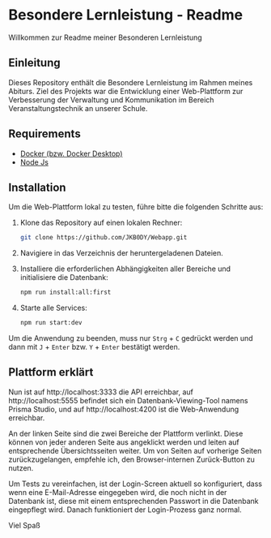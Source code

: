 # Besondere Lernleistung - Readme

Willkommen zur Readme meiner Besonderen Lernleistung

## Einleitung

Dieses Repository enthält die Besondere Lernleistung im Rahmen meines Abiturs. Ziel des Projekts war die Entwicklung einer Web-Plattform zur Verbesserung der Verwaltung und Kommunikation im Bereich Veranstaltungstechnik an unserer Schule.

## Requirements
- [Docker (bzw. Docker Desktop)](https://www.docker.com/products/docker-desktop/)
- [Node Js](https://nodejs.org/en)

## Installation

Um die Web-Plattform lokal zu testen, führe bitte die folgenden Schritte aus:

1. Klone das Repository auf einen lokalen Rechner:

   ```bash
   git clone https://github.com/JKB0DY/Webapp.git
   ```

2. Navigiere in das Verzeichnis der heruntergeladenen Dateien.

3. Installiere die erforderlichen Abhängigkeiten aller Bereiche und initialisiere die Datenbank:

   ```bash
   npm run install:all:first
   ```

4. Starte alle Services:

   ```bash
   npm run start:dev
   ```

Um die Anwendung zu beenden, muss nur `Strg` + `C` gedrückt werden und dann mit `J` + `Enter` bzw. `Y` + `Enter` bestätigt werden.


## Plattform erklärt

Nun ist auf http://localhost:3333 die API erreichbar, auf http://localhost:5555 befindet sich ein Datenbank-Viewing-Tool namens Prisma Studio, und auf http://localhost:4200 ist die Web-Anwendung erreichbar.

An der linken Seite sind die zwei Bereiche der Plattform verlinkt. Diese können von jeder anderen Seite aus angeklickt werden und leiten auf entsprechende Übersichtsseiten weiter. Um von Seiten auf vorherige Seiten zurückzugelangen, empfehle ich, den Browser-internen Zurück-Button zu nutzen.

Um Tests zu vereinfachen, ist der Login-Screen aktuell so konfiguriert, dass wenn eine E-Mail-Adresse eingegeben wird, die noch nicht in der Datenbank ist, diese mit einem entsprechenden Passwort in die Datenbank eingepflegt wird. Danach funktioniert der Login-Prozess ganz normal.


Viel Spaß
